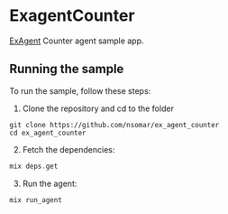 # ExagentCounter

[ExAgent](https://github.com/nsomar/ex_agent) Counter agent sample app.

## Running the sample

To run the sample, follow these steps:

1) Clone the repository and cd to the folder

```
git clone https://github.com/nsomar/ex_agent_counter
cd ex_agent_counter
```

2) Fetch the dependencies:
```elixir
mix deps.get
```

3) Run the agent:
```elixir
mix run_agent
```
